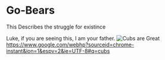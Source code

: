 # Go-Bears
This Describes the struggle for existince

Luke, if you are seeing this, I am your father.
![Cubs are Great](https://www.google.com/imgres?imgurl=https://lh5.googleusercontent.com/-KB6iDbLGBZ4/AAAAAAAAAAI/AAAAAAAARMM/jQktLv17mO4/s0-c-k-no-ns/photo.jpg&imgrefurl=https://plus.google.com/u/0/116711642596863141572&h=250&w=250&tbnid=uW_FBJu3gApm1M:&tbnh=151&tbnw=151&docid=P002jjFsHvInXM&itg=1&usg=__o1zh8MhtEeXGc0gA3BndJ6CSWlU=)
https://www.google.com/webhp?sourceid=chrome-instant&ion=1&espv=2&ie=UTF-8#q=cubs
